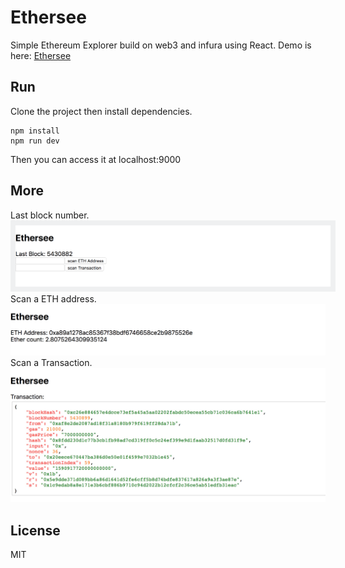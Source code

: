 # Ethersee

Simple Ethereum Explorer build on web3 and infura using React. Demo is here: <a href="https://ethersee.wanglei.io/" target="_blank">Ethersee</a>

## Run
Clone the project then install dependencies.
``` shell
npm install
npm run dev
```
Then you can access it at localhost:9000
## More
Last block number.
<img style="background-color: #eff0f1; padding: 8px" src="./ethersee1.jpeg">
Scan a ETH address.
<img src="./ethersee2.jpeg">
Scan a Transaction.
<img src="./ethersee3.jpeg">

## License
MIT